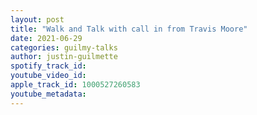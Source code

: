 ```yaml
---
layout: post
title: "Walk and Talk with call in from Travis Moore"
date: 2021-06-29
categories: guilmy-talks
author: justin-guilmette
spotify_track_id: 
youtube_video_id: 
apple_track_id: 1000527260583
youtube_metadata: 
---
```

